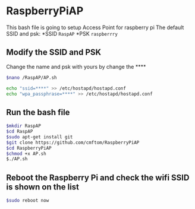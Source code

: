 # RaspberryPiAP

This bash file is going to setup Access Point for raspberry pi
The default SSID and psk:
*SSID `RaspAP`
*PSK `raspberrry`

## Modify the SSID and PSK
Change the name and psk with yours by change the ****
```sh
$nano /RaspAP/AP.sh

echo "ssid=****" >> /etc/hostapd/hostapd.conf
echo "wpa_passphrase=****" >> /etc/hostapd/hostapd.conf
```
## Run the bash file
```sh
$mkdir RaspAP
$cd RaspAP 
$sudo apt-get install git 
$git clone https://github.com/cmftom/RaspberryPiAP
$cd RaspberryPiAP
$chmod +x AP.sh
$./AP.sh
```
## Reboot the Raspberry Pi and check the wifi SSID is shown on the list
```sh
$sudo reboot now
```
